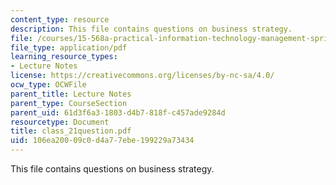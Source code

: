 ```yaml
---
content_type: resource
description: This file contains questions on business strategy.
file: /courses/15-568a-practical-information-technology-management-spring-2005/106ea20009c0d4a77ebe199229a73434_class_21question.pdf
file_type: application/pdf
learning_resource_types:
- Lecture Notes
license: https://creativecommons.org/licenses/by-nc-sa/4.0/
ocw_type: OCWFile
parent_title: Lecture Notes
parent_type: CourseSection
parent_uid: 61d3f6a3-1803-d4b7-818f-c457ade9284d
resourcetype: Document
title: class_21question.pdf
uid: 106ea200-09c0-d4a7-7ebe-199229a73434
---
```

This file contains questions on business strategy.